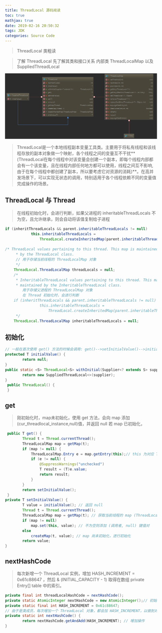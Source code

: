 ```yaml
---
title: ThreadLocal 源码阅读
toc: true
mathjax: true
date: 2019-02-16 20:50:32
tags: JDK
categories: Source Code
---
```


> ThreadLocal 类粗读

<!-- more -->

> 了解 ThreadLocal 先了解其类和接口关系
> 内部类 ThreadLocalMap 以及 SuppliedThreadLocal

![1563281580954](JDK-Learning-ThreadLocal/1563281580954.png)

> ThreadLocal是一个本地线程副本变量工具类。主要用于将私有线程和该线程存放的副本对象做一个映射，各个线程之间的变量互不干扰**(ThreadLocal在每个线程中对该变量会创建一个副本，即每个线程内部都会有一个该变量，且在线程内部任何地方都可以使用，线程之间互不影响,由于在每个线程中都创建了副本，所以要考虑它对资源的消耗)**。在高并发场景下，可以实现无状态的调用，特别适用于各个线程依赖不同的变量值完成操作的场景。

## ThreadLocal 与 Thread

> 在线程初始化时，会进行判断，如果父进程的 inheritableThreadLocals 不为空，且允许继承，则会自动将该值复制给子进程

```java
if (inheritThreadLocals && parent.inheritableThreadLocals != null)
            this.inheritableThreadLocals =
                ThreadLocal.createInheritedMap(parent.inheritableThreadLocals); 

/* ThreadLocal values pertaining to this thread. This map is maintained
     * by the ThreadLocal class. 
     // 用于存储当前线程的 ThreadLocalMap 对象
     */
    ThreadLocal.ThreadLocalMap threadLocals = null;
    /*
     * InheritableThreadLocal values pertaining to this thread. This map is
     * maintained by the InheritableThreadLocal class.
     	用于存储父进程的 ThreadLocalMap 对象
     	在 Thread 初始化时，会进行判断
    if (inheritThreadLocals && parent.inheritableThreadLocals != null)
                this.inheritableThreadLocals =
                    ThreadLocal.createInheritedMap(parent.inheritableThreadLocals); 
     */
    ThreadLocal.ThreadLocalMap inheritableThreadLocals = null;
```

## 初始化

```java
// 一般在首次使用 get() 方法的时候会调用: get()-->setInitialValue()-->initialValue
protected T initialValue() {
        return null;
}
public static <S> ThreadLocal<S> withInitial(Supplier<? extends S> supplier) {
        return new SuppliedThreadLocal<>(supplier);
}
 public ThreadLocal() {
 }

```

## get

> 刚初始化时，map未初始化，使用 get 方法，会向 map 添加 (cur_threadlocal_instance,null)值，并返回 null
> 若 map 已初始化，

```java
 public T get() {
        Thread t = Thread.currentThread();
        ThreadLocalMap map = getMap(t);
        if (map != null) {
            ThreadLocalMap.Entry e = map.getEntry(this);// this 为对应 ThreadLocal 实例
            if (e != null) {
                @SuppressWarnings("unchecked")
                T result = (T)e.value;
                return result;
            }
        }
        return setInitialValue();
 }
private T setInitialValue() {
        T value = initialValue(); // 返回 null
        Thread t = Thread.currentThread();
        ThreadLocalMap map = getMap(t); // 获取当前线程的 map (ThreadLocalMap实例)
        if (map != null)
            map.set(this, value); // 不为空则添加 (调用者, null) 键值对
        else
            createMap(t, value); // map 尚未初始化，进行初始化
        return value;
}
```



## nextHashCode

> 每次新增一个 ThreadLocal 实例，增加 HASH_INCREMENT = 0x61c88647 ，然后 & (INITIAL_CAPACITY - 1) 取得在数组  private Entry[] table 中的索引。

```java
private final int threadLocalHashCode = nextHashCode();
private static AtomicInteger nextHashCode = new AtomicInteger();// 初始化为0，整形，cas原子类
private static final int HASH_INCREMENT = 0x61c88647;
// 由于是类成员，每次增加一个 ThreadLocal 对象，都会加 HASH_INCREMENT，以做到对象hash值不同
private static int nextHashCode() { 
        return nextHashCode.getAndAdd(HASH_INCREMENT); // 增加操作
}
```

